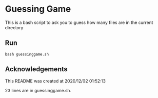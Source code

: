 # Guessing Game
This is a bash script to ask you to guess how many files are in the current directory
## Run
```
bash guessinggame.sh 
 ```
## Acknowledgements
This README was created at 2020/12/02 01:52:13 

23 lines are in guessinggame.sh.
